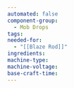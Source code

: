 ```yaml
---
automated: false
component-group:
  - Mob Drops
tags: 
needed-for:
  - "[[Blaze Rod]]"
ingredients: 
machine-type: 
machine-voltage: 
base-craft-time:
---
```

